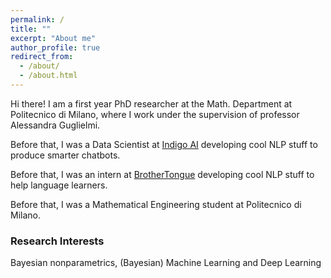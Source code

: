 ```yaml
---
permalink: /
title: ""
excerpt: "About me"
author_profile: true
redirect_from: 
  - /about/
  - /about.html
---
```

Hi there! I am a first year PhD researcher at the Math. Department at Politecnico di Milano, where I work under the supervision of professor Alessandra Guglielmi.

Before that, I was a Data Scientist at [Indigo AI][1] developing cool NLP stuff to produce smarter chatbots.

Before that, I was an intern at [BrotherTongue][2] developing cool NLP stuff to help language learners.

Before that, I was a Mathematical Engineering student at Politecnico di Milano.

### Research Interests
Bayesian nonparametrics, (Bayesian) Machine Learning and Deep Learning



[1]:https://ndg.ai/
[2]:https://www.brothertongue.com/#/

